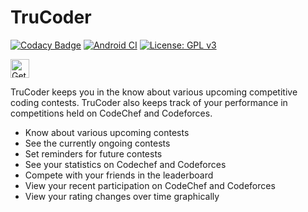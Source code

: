 # TruCoder
[![Codacy Badge](https://app.codacy.com/project/badge/Grade/0527203343d34ad89196a119176c4cd8)](https://www.codacy.com/gh/MaskedCarrot/TruCoder/dashboard?utm_source=github.com&amp;utm_medium=referral&amp;utm_content=MaskedCarrot/TruCoder&amp;utm_campaign=Badge_Grade)
[![Android CI](https://github.com/MaskedCarrot/TruCoder/actions/workflows/android.yml/badge.svg)](https://github.com/MaskedCarrot/TruCoder/actions/workflows/android.yml)
[![License: GPL v3](https://img.shields.io/badge/License-GPLv3-blue.svg)](https://www.gnu.org/licenses/gpl-3.0)


<a href="https://play.google.com/store/apps/details?id=com.carrot.trucoder2" target="_blank" align="left">
  <img src="https://play.google.com/intl/en/badges/images/badge_new.png" alt="Get it on Google Play" height="30" />
</a>



TruCoder keeps you in the know about various upcoming competitive coding contests. TruCoder also keeps track of your performance in competitions held on CodeChef and Codeforces.

-  Know about various upcoming contests
-  See the currently ongoing contests
-  Set reminders for future contests
-  See your statistics on Codechef and Codeforces
-  Compete with your friends in the leaderboard
-  View your recent participation on CodeChef and Codeforces
-  View your rating changes over time graphically



